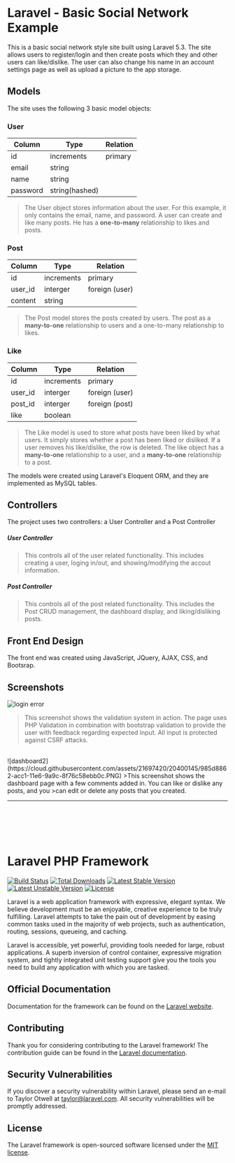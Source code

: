 # Laravel - Basic Social Network Example

This is a basic social network style site built using Laravel 5.3.
The site allows users to register/login and then create posts which they and other users can like/dislike.
The user can also change his name in an account settings page as well as upload a picture to the app storage.

## Models

The site uses the following 3 basic model objects:

### User

| Column        | Type           | Relation|
| ------------- | -------------- | ------- |
| id            | increments     | primary |
| email         | string         |         |
| name          | string         |         |
| password      | string(hashed) |         |

>The User object stores information about the user. For this example, it only contains the email, name, and password.
>A user can create and like many posts. He has a **one-to-many** relationship to likes and posts.

### Post

| Column        | Type           | Relation       |
| ------------- | -------------- | -------------- |
| id            | increments     | primary        |
| user_id       | interger       | foreign (user) |
| content       | string         |                |

>The Post model stores the posts created by users. The post as a **many-to-one** relationship to users and a one-to-many
>relationship to likes. 

### Like

| Column        | Type           | Relation        |
| ------------- | -------------- | --------------- |
| id            | increments     | primary         |
| user_id       | interger       | foreign (user)  |
| post_id       | interger       | foreign (post)  |
| like          | boolean        |                 |

>The Like model is used to store what posts have been liked by what users. It simply stores whether a post
>has been liked or disliked. If a user removes his like/dislike, the row is deleted.
>The like object has a **many-to-one** relationship to a user, and a **many-to-one** relationship to a post.

The models were created using Laravel's Eloquent ORM, and they are implemented as MySQL tables.

## Controllers
The project uses two controllers: a User Controller and a Post Controller

##### User Controller
>This controls all of the user related functionality. This includes creating a user, loging in/out, 
>and showing/modifying the accout information.

##### Post Controller
>This controls all of the post related functionality. This includes the Post CRUD management, the dashboard display, 
>and liking/disliking posts.

## Front End Design
The front end was created using JavaScript, JQuery, AJAX, CSS, and Bootsrap.

## Screenshots

![login error](https://cloud.githubusercontent.com/assets/21697420/20399664/df1938ac-acbf-11e6-98af-103ec0bf467f.png)
>This screenshot shows the validation system in action. The page uses PHP Validation in combination with bootstrap
>validation to provide the user with feedback regarding expected input. All input is protected against CSRF attacks.

<br/>
![dashboard2](https://cloud.githubusercontent.com/assets/21697420/20400145/985d8862-acc1-11e6-9a9c-8f76c58ebb0c.PNG)
>This screenshot shows the dashboard page with a few comments added in. You can like or dislike any posts, and you
>can edit or delete any posts that you created.





---

<br/>
<br/>
<br/>
<br/>

# Laravel PHP Framework

[![Build Status](https://travis-ci.org/laravel/framework.svg)](https://travis-ci.org/laravel/framework)
[![Total Downloads](https://poser.pugx.org/laravel/framework/d/total.svg)](https://packagist.org/packages/laravel/framework)
[![Latest Stable Version](https://poser.pugx.org/laravel/framework/v/stable.svg)](https://packagist.org/packages/laravel/framework)
[![Latest Unstable Version](https://poser.pugx.org/laravel/framework/v/unstable.svg)](https://packagist.org/packages/laravel/framework)
[![License](https://poser.pugx.org/laravel/framework/license.svg)](https://packagist.org/packages/laravel/framework)

Laravel is a web application framework with expressive, elegant syntax. We believe development must be an enjoyable, creative experience to be truly fulfilling. Laravel attempts to take the pain out of development by easing common tasks used in the majority of web projects, such as authentication, routing, sessions, queueing, and caching.

Laravel is accessible, yet powerful, providing tools needed for large, robust applications. A superb inversion of control container, expressive migration system, and tightly integrated unit testing support give you the tools you need to build any application with which you are tasked.

## Official Documentation

Documentation for the framework can be found on the [Laravel website](http://laravel.com/docs).

## Contributing

Thank you for considering contributing to the Laravel framework! The contribution guide can be found in the [Laravel documentation](http://laravel.com/docs/contributions).

## Security Vulnerabilities

If you discover a security vulnerability within Laravel, please send an e-mail to Taylor Otwell at taylor@laravel.com. All security vulnerabilities will be promptly addressed.

## License

The Laravel framework is open-sourced software licensed under the [MIT license](http://opensource.org/licenses/MIT).
